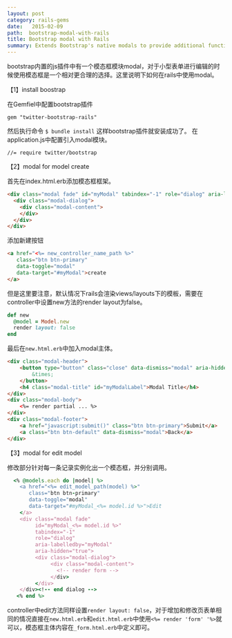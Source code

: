 ```yaml
---
layout: post
category: rails-gems
date:   2015-02-09
path:  bootstrap-modal-with-rails
title: Bootstrap modal with Rails
summary: Extends Bootstrap's native modals to provide additional functionality.
---
```

bootstrap内置的js插件中有一个模态框模块modal，对于小型表单进行编辑的时候使用模态框是一个相对更合理的选择。这里说明下如何在rails中使用modal。

【1】install boostrap

在Gemfiel中配置bootstrap插件

	gem "twitter-bootstrap-rails"
然后执行命令
`$ bundle install`
这样bootstrap插件就安装成功了。
在application.js中配置引入modal模块。

```
//= require twitter/bootstrap
```

【2】modal for model create

首先在index.html.erb添加模态框框架。

```html
<div class="modal fade" id="myModal" tabindex="-1" role="dialog" aria-labelledby="myModal" aria-hidden="true">
  <div class="modal-dialog">
    <div class="modal-content">
    </div>
  </div>
</div>
```
添加新建按钮

```html
<a href="<%= new_controller_name_path %>" 
   class="btn btn-primary" 
   data-toggle="modal" 
   data-target="#myModal">create
</a>
```
但是这里要注意，默认情况下rails会渲染views/layouts下的模板，需要在controller中设置new方法的render layout为false。

```ruby
def new
  @model = Model.new
  render layout: false
end
```
最后在`new.html.erb`中加入modal主体。

```html
<div class="modal-header">
	<button type="button" class="close" data-dismiss="modal" aria-hidden="true">
		&times;
	</button>
	<h4 class="modal-title" id="myModalLabel">Modal Title</h4>
</div>
<div class="modal-body">
	<%= render partial ... %>
</div>
<div class="modal-footer">
	<a href="javascript:submit()" class="btn btn-primary">Submit</a>
	<a class="btn btn-default" data-dismiss="modal">Back</a>
</div>
```

【3】modal for edit model

修改部分针对每一条记录实例化出一个模态框，并分别调用。
 
```ruby
  <% @models.each do |model| %>
    <a href="<%= edit_model_path(model) %>"
       class="btn btn-primary" 
       data-toggle="modal" 
       data-target="#myModal_<%= model.id %>">Edit
    </a>  
    <div class="modal fade" 
         id="myModal_<%= model.id %>" 
         tabindex="-1" 
         role="dialog" 
         aria-labelledby="myModal" 
         aria-hidden="true">
         <div class="modal-dialog">
              <div class="modal-content">
                <!-- render form -->
              </div>
         </div>
    </div><!-- end dialog -->
   <% end %>
```
controller中edit方法同样设置`render layout: false`，对于增加和修改页表单相同的情况直接在`new.html.erb`和`edit.html.erb`中使用`<%= render 'form' '%>`就可以，模态框主体内容在`_form.html.erb`中定义即可。